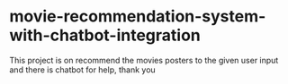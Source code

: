 # movie-recommendation-system-with-chatbot-integration
This  project is on recommend the movies posters to the given user input and there is chatbot for help, thank you
